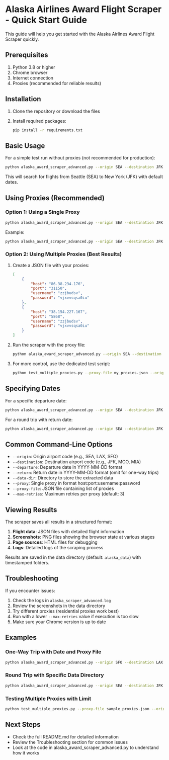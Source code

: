 # Alaska Airlines Award Flight Scraper - Quick Start Guide

This guide will help you get started with the Alaska Airlines Award Flight Scraper quickly.

## Prerequisites

1. Python 3.8 or higher
2. Chrome browser
3. Internet connection
4. Proxies (recommended for reliable results)

## Installation

1. Clone the repository or download the files

2. Install required packages:
   ```bash
   pip install -r requirements.txt
   ```

## Basic Usage

For a simple test run without proxies (not recommended for production):

```bash
python alaska_award_scraper_advanced.py --origin SEA --destination JFK
```

This will search for flights from Seattle (SEA) to New York (JFK) with default dates.

## Using Proxies (Recommended)

### Option 1: Using a Single Proxy

```bash
python alaska_award_scraper_advanced.py --origin SEA --destination JFK --proxy host:port:username:password
```

Example:
```bash
python alaska_award_scraper_advanced.py --origin SEA --destination JFK --proxy 86.38.234.176:31150:zzjbudsv:vjxvvsqsa0iu
```

### Option 2: Using Multiple Proxies (Best Results)

1. Create a JSON file with your proxies:
   ```json
   [
       {
           "host": "86.38.234.176",
           "port": "31150",
           "username": "zzjbudsv",
           "password": "vjxvvsqsa0iu"
       },
       {
           "host": "38.154.227.167",
           "port": "5868",
           "username": "zzjbudsv",
           "password": "vjxvvsqsa0iu"
       }
   ]
   ```

2. Run the scraper with the proxy file:
   ```bash
   python alaska_award_scraper_advanced.py --origin SEA --destination JFK --proxy-file my_proxies.json
   ```

3. For more control, use the dedicated test script:
   ```bash
   python test_multiple_proxies.py --proxy-file my_proxies.json --origin SEA --destination JFK --limit 3
   ```

## Specifying Dates

For a specific departure date:
```bash
python alaska_award_scraper_advanced.py --origin SEA --destination JFK --departure 2024-07-15
```

For a round trip with return date:
```bash
python alaska_award_scraper_advanced.py --origin SEA --destination JFK --departure 2024-07-15 --return 2024-07-22
```

## Common Command-Line Options

- `--origin`: Origin airport code (e.g., SEA, LAX, SFO)
- `--destination`: Destination airport code (e.g., JFK, MCO, MIA)
- `--departure`: Departure date in YYYY-MM-DD format
- `--return`: Return date in YYYY-MM-DD format (omit for one-way trips)
- `--data-dir`: Directory to store the extracted data
- `--proxy`: Single proxy in format host:port:username:password
- `--proxy-file`: JSON file containing list of proxies
- `--max-retries`: Maximum retries per proxy (default: 3)

## Viewing Results

The scraper saves all results in a structured format:

1. **Flight data**: JSON files with detailed flight information
2. **Screenshots**: PNG files showing the browser state at various stages
3. **Page sources**: HTML files for debugging
4. **Logs**: Detailed logs of the scraping process

Results are saved in the data directory (default: `alaska_data`) with timestamped folders.

## Troubleshooting

If you encounter issues:

1. Check the logs in `alaska_scraper_advanced.log`
2. Review the screenshots in the data directory
3. Try different proxies (residential proxies work best)
4. Run with a lower `--max-retries` value if execution is too slow
5. Make sure your Chrome version is up to date

## Examples

### One-Way Trip with Date and Proxy File

```bash
python alaska_award_scraper_advanced.py --origin SFO --destination LAX --departure 2024-06-15 --proxy-file sample_proxies.json
```

### Round Trip with Specific Data Directory

```bash
python alaska_award_scraper_advanced.py --origin SEA --destination JFK --departure 2024-07-15 --return 2024-07-22 --data-dir my_alaska_data --proxy-file sample_proxies.json
```

### Testing Multiple Proxies with Limit

```bash
python test_multiple_proxies.py --proxy-file sample_proxies.json --origin SEA --destination JFK --limit 2 --max-retries 1
```

## Next Steps

- Check the full README.md for detailed information
- Review the Troubleshooting section for common issues
- Look at the code in alaska_award_scraper_advanced.py to understand how it works 